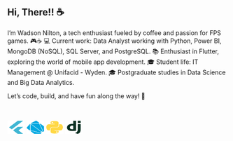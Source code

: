 ## Hi, There!! :coffee:
I’m Wadson Nilton, a tech enthusiast fueled by coffee and passion for FPS games. 🎮☕
💻 Current work: Data Analyst working with Python, Power BI, MongoDB (NoSQL), SQL Server, and PostgreSQL.
📚 Enthusiast in Flutter, exploring the world of mobile app development.
🎓 Student life: IT Management @ Unifacid - Wyden.
🎓 Postgraduate studies in Data Science and Big Data Analytics.

Let’s code, build, and have fun along the way! 🚀
 <br>
 <br>
<div style="display: inline_block"><br>
  <img align="center" alt="Wad-flutter" height="30" width="40" src="https://raw.githubusercontent.com/devicons/devicon/master/icons/flutter/flutter-plain.svg">
   <img align="center" alt="Wad-dart" height="30" width="40" src="https://raw.githubusercontent.com/devicons/devicon/master/icons/dart/dart-plain.svg">
  <img align="center" alt="Wad-Py" height="30" width="40" src="https://raw.githubusercontent.com/devicons/devicon/master/icons/python/python-plain.svg">
   <img align="center" alt="Wad-dj" height="30" width="40" src="https://raw.githubusercontent.com/devicons/devicon/master/icons//django/django-plain.svg">
</div>
  


